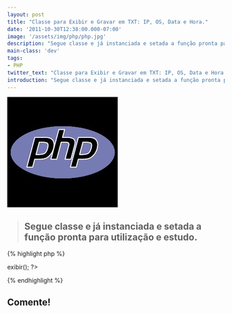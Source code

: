```yaml
---
layout: post
title: "Classe para Exibir e Gravar em TXT: IP, OS, Data e Hora."
date: '2011-10-30T12:38:00.000-07:00'
image: '/assets/img/php/php.jpg'
description: "Segue classe e já instanciada e setada a função pronta para utilização e estudo ."
main-class: 'dev'
tags:
- PHP
twitter_text: "Classe para Exibir e Gravar em TXT: IP, OS, Data e Hora."
introduction: "Segue classe e já instanciada e setada a função pronta para utilização e estudo."
---
```


![Classe para Exibir e Gravar em TXT: IP, OS, Data e Hora](/assets/img/php/php.jpg "Classe para Exibir e Gravar em TXT: IP, OS, Data e Hora")

> ## Segue classe e já instanciada e setada a função pronta para utilização e estudo.

{% highlight php %}
<?php
 class Dados{
 
	 function exibir(){
	 
		 $ip = ($_SERVER['REMOTE_ADDR']);
		 $browser = ($_SERVER['HTTP_USER_AGENT']);
		 $data = date('d/m/Y H:i:s');
		 
		 //ARQUIVO TXT
		 $arquivo = "estatisticas.txt";
		 
		 echo 'Número IP: '.$ip.' ';
		 echo 'Navegador: ';
		 
		 if (strchr($browser, 'Firefox'))
		 {
		  	$nav = 'Firefox ';
		  }
		  elseif (strchr($browser, 'Chromium')){
		  	$nav = 'Chromium ';
		  }
		  	elseif (strchr($browser, 'Chrome')){
		  	$nav = 'Chrome ';
		  }
		  	elseif (strchr($browser, 'Opera')){
		  	$nav = 'Opera ';
		  }
		  	elseif (strchr($browser, 'Windows')){
		  	$nav = 'Internet Explorer ';
		  }else{
		  	$nav = 'Outro Navegador ';
		 }
		 echo $nav.'';
		 echo 'Sistema Operacional:  ';
		 if (strchr($browser, 'Linux')){
		 	$os = 'Linux ';
		 }
		 elseif (strchr($browser, 'Windows')){
		 	$os = 'Windows ';
		 }else{
		 	$os = 'Outro Sistema ';
		 }
		 
		 echo $os.'Data e Hora: '.$data;
		 
		 //PREPARA O CONTEÚDO A SER GRAVADO		 
		 $conteudo = "Ip: $ip\r\nSistema: $os\r\nNavegador: $nav\r\nData e Hora: $data\r\n\r\n";
		 
		 //TENTA ABRIR O ARQUIVO TXT
		 if (!$abrir = fopen($arquivo, "a")) {
		 	echo "Erro abrindo arquivo ($arquivo)";
		 	exit;
		 }
		 
		 //ESCREVE NO ARQUIVO TXT
		 if (!fwrite($abrir, $conteudo)){
		 	print "Erro escrevendo no arquivo ($arquivo)";
		 	exit;
		 }
		 
		 //FECHA O ARQUIVO
		 fclose($abrir);
		 
	 }//fim da função da exbir();
	 
}//fim da class Dados

 $mostrar = new Dados();
 $mostrar->exibir();
 
?>
{% endhighlight %}

## Comente!
